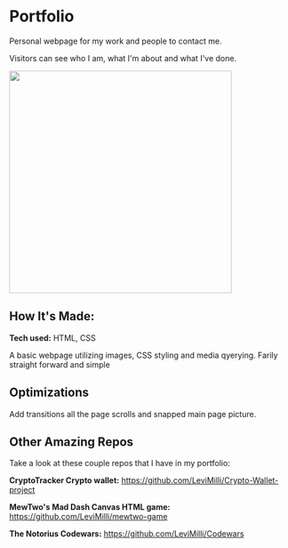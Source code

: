 # Portfolio
Personal webpage for my work and people to contact me.

Visitors can see who I am, what I'm about and what I've done.

<img height="400px" src="https://user-images.githubusercontent.com/107660704/202875239-78ec3095-4a14-4f18-9755-2ac43b9b1b95.JPG"></img>


## How It's Made:

**Tech used:** HTML, CSS

A basic webpage utilizing images, CSS styling and media qyerying. Farily straight forward and simple

## Optimizations
Add transitions all the page scrolls and snapped main page picture.




## Other Amazing Repos
Take a look at these couple repos that I have in my portfolio:

**CryptoTracker Crypto wallet:** https://github.com/LeviMilli/Crypto-Wallet-project

**MewTwo's Mad Dash Canvas HTML game:** https://github.com/LeviMilli/mewtwo-game

**The Notorius Codewars:** https://github.com/LeviMilli/Codewars


